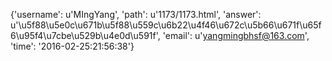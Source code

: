 {'username': u'MIngYang', 'path': u'1173/1173.html', 'answer': u'\u5f88\u5e0c\u671b\u5f88\u559c\u6b22\u4f46\u672c\u5b66\u671f\u65f6\u95f4\u7cbe\u529b\u4e0d\u591f', 'email': u'yangmingbhsf@163.com', 'time': '2016-02-25:21:56:38'}
